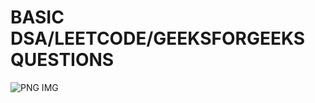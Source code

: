 # BASIC DSA/LEETCODE/GEEKSFORGEEKS QUESTIONS

![PNG IMG](https://user-images.githubusercontent.com/90249481/210352679-dd6a3621-3108-4f81-8919-569be1da15b9.png)

